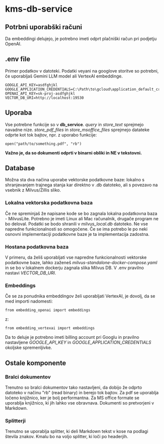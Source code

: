 # kms-db-service
## Potrbni uporabški računi
Da embeddingi delujejo, je potrebno imeti odprt plačniški račun pri podjetju OpenAI. 
## .env file
Primer podatkov v datoteki. Podatki veyani na googlove storitve so potrebni, če uporabljaš Gemini LLM model ali VertexAI embeddinge.
```
GOOGLE_API_KEY=asdfghjkl
GOOGLE_APPLICATION_CREDENTIALS=C:\Path\to\gcloud\application_default_credentials.json
OPENAI_API_KEY=sk-proj-asdfghjkl
VECTOR_DB_URI=http://localhost:19530
```
## Uporaba
Vse potrebne funkcije so v **db_service**. *query* in *store_text* sprejmejo navadne nize. *store_pdf_files* in *store_msoffice_files* sprejmejo datateke odprte kot tok bajtov, npr. z uporabo funkcije:
```
open("path/to/something.pdf", "rb")
```
**Važno je, da so dokumenti odprti v binarni obliki in NE v tekstovni.**

## Database
Možna sta dva načina uporabe vektorske podatkovne baze: lokalno s shranjevanjem trajnega stanja kar direktno v .db datoteko, ali s povezavo na vsebnik z Milvus/Zillis sliko.
### Lokalna vektorska podatkovna baza
Če ne spreminjaš že napisane kode se bo zagnala lokalna podatkovna baza - MilvusLite.
Potrebno je imeti Linux ali Mac računalnik, drugače program ne bo deloval. Podatki se bodo shranili v *milvus_local.db* datoteko. Ne vse napredne funkcionalnosti so omogočene. Če se ima potrebo le po neki osnovni implementaciji podatkovne baze je ta implementacija zadostna.
### Hostana podatkovna baza
V primeru, da želiš uporabljati vse napredne funkcionalnosti vektorske podatkovne baze, lahko zaženeš *milvus-standalone-docker-compose.yaml* in se bo v lokalnem dockerju zagnala slika Milvus DB. V .env pravilno nastavi *VECTOR_DB_URI*.
### Embeddings
Če se za ponudnika embeddingov želi uporabljati VertexAI, je dovolj, da se med importi nadomesti:
```
from embedding_openai import embeddings
```
z:
```
from embedding_vertexai import embeddings
```
Da to deluje je potrebno imeti billing account pri Googlu in pravilno nastavljene *GOOGLE_API_KEY* in *GOOGLE_APPLICATION_CREDENTIALS* okoljske spremenljivke.

## Ostale komponente
### Bralci dokumentov
Trenutno so bralci dokumentov tako nastavljeni, da dobijo že odprto datoteko v načinu "rb" (read binary) in berejo tok bajtov. Za pdf se uporablja ločeno knjižnico, ker je bolj performantna. Za MS office formate se uporablja knjižnico, ki jih lahko vse obravnava. Dokumenti so pretvorjeni v Markdown.
### Splitterji
Trenutno se uporablja splitter, ki deli Markdown tekst v kose na podlagi števila znakov. Kmalu bo na voljo splitter, ki loči po headerjih.
